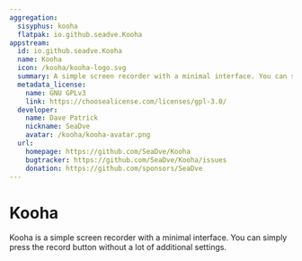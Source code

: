 ```yaml
---
aggregation:
  sisyphus: kooha
  flatpak: io.github.seadve.Kooha
appstream:
  id: io.github.seadve.Kooha
  name: Kooha
  icon: /kooha/kooha-logo.svg
  summary: A simple screen recorder with a minimal interface. You can simply press the record button without having to configure a bunch of settings.
  metadata_license:
    name: GNU GPLv3
    link: https://choosealicense.com/licenses/gpl-3.0/
  developer:
    name: Dave Patrick
    nickname: SeaDve
    avatar: /kooha/kooha-avatar.png
  url:
    homepage: https://github.com/SeaDve/Kooha
    bugtracker: https://github.com/SeaDve/Kooha/issues
    donation: https://github.com/sponsors/SeaDve
---
```


# Kooha

Kooha is a simple screen recorder with a minimal interface. You can simply press the record button without a lot of additional settings.

<!--@include: @en/apps/.parts/install/content-repo.md-->
<!--@include: @en/apps/.parts/install/content-flatpak.md-->

